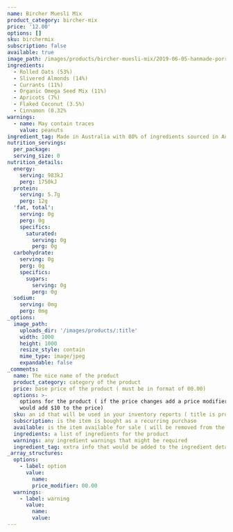 ```yaml
---
name: Bircher Muesli Mix
product_category: bircher-mix
price: '12.00'
options: []
sku: birchermix
subscription: false
available: true
image_path: /images/products/bircher-muesli-mix/2019-06-05-hanmade-porridgemixsquare.jpg
ingredients:
  - Rolled Oats (53%)
  - Slivered Almonds (14%)
  - Currants (11%)
  - Organic Omega Seed Mix (11%)
  - Apricots (7%)
  - Flaked Coconut (3.5%)
  - Cinnamon (0.32%
warnings:
  - name: May contain traces
    value: peanuts
ingredient_tag: Made in Australia with 80% of ingredients sourced in Australia
nutrition_servings:
  per_package:
  serving_size: 0
nutrition_details:
  energy:
    serving: 983kJ
    perg: 1750kJ
  protein:
    serving: 5.7g
    perg: 12g
  'fat, total':
    serving: 0g
    perg: 0g
    specifics:
      saturated:
        serving: 0g
        perg: 0g
  carbohydrate:
    serving: 0g
    perg: 0g
    specifics:
      sugars:
        serving: 0g
        perg: 0g
  sodium:
    serving: 0mg
    perg: 0mg
_options:
  image_path:
    uploads_dir: '/images/products/:title'
    width: 1000
    height: 1000
    resize_style: contain
    mime_type: image/jpeg
    expandable: false
_comments:
  name: The nice name of the product
  product_category: category of the product
  price: base price of the product ( must be in format of 00.00)
  options: >-
    options for the product ( if the price changes add a price modifier +10.00
    would add $10 to the price)
  sku: an id that will be used in your inventory reports ( title is probably good )
  subscription: is the item is bought as a recurring purchase
  available: is the item available for sale ( will be removed from the site )
  ingredients: a list of ingredients for the product
  warnings: any ingredient warnings that might be required
  ingredient_tag: extra info that would be added to the ingredient details
_array_structures:
  options:
    - label: option
      value:
        name:
        price_modifier: 00.00
  warnings:
    - label: warning
      value:
        name:
        value:
---
```


